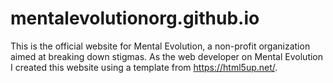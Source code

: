 # mentalevolutionorg.github.io
This is the official website for Mental Evolution, a non-profit organization aimed at breaking down stigmas. 
As the web developer on Mental Evolution I created this website using a template from https://html5up.net/.
